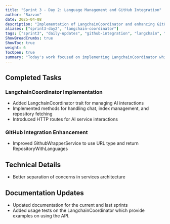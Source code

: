 ```yaml
---
title: "Sprint 3 - Day 2: Language Management and GitHub Integration"
author: "Razvan"
date: 2025-04-08
description: "Implementation of LangchainCoordinator and enhancing GitHub integration"
aliases: ["sprint3-day2", "langchain-coordinator"]
tags: ["sprint3", "daily-updates", "github-integration", "langchain", "ai-services"]
ShowBreadCrumbs: true
ShowToc: true
weight: 6
TocOpen: true
summary: "Today's work focused on implementing LangchainCoordinator which is used as the main entry point for the application."
---
```


## Completed Tasks

### LangchainCoordinator Implementation
- Added LangchainCoordinator trait for managing AI interactions
- Implemented methods for handling chat, index management, and repository fetching
- Introduced HTTP routes for AI service interactions

### GitHub Integration Enhancement
- Improved GithubWrapperService to use URL type and return RepositoryWithLanguages

## Technical Details
- Better separation of concerns in services architecture

## Documentation Updates
- Updated documentation for the current and last sprints
- Added usage tests on the LangchainCoordinator which provide examples on using the API.
